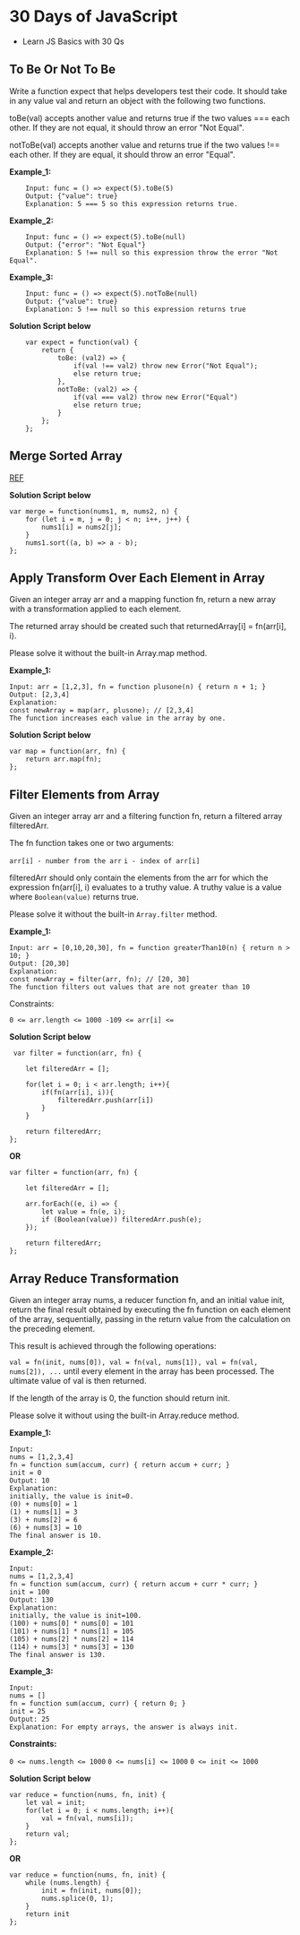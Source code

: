 # 30 Days of JavaScript

* Learn JS Basics with 30 Qs

## To Be Or Not To Be

 Write a function expect that helps developers test their code. It should take in any value val and return an object with the following two functions.

 toBe(val) accepts another value and returns true if the two values === each other. If they are not equal, it should throw an error "Not Equal".
 
 notToBe(val) accepts another value and returns true if the two values !== each other. If they are equal, it should throw an error "Equal".
 
 **Example_1:**

		Input: func = () => expect(5).toBe(5)
		Output: {"value": true}
		Explanation: 5 === 5 so this expression returns true.
		
 **Example_2:**
	 
		Input: func = () => expect(5).toBe(null)
		Output: {"error": "Not Equal"}
		Explanation: 5 !== null so this expression throw the error "Not Equal".
		
 **Example_3:**
	 
		Input: func = () => expect(5).notToBe(null)
		Output: {"value": true}
		Explanation: 5 !== null so this expression returns true
	
 **Solution Script below**
		
		var expect = function(val) {
			return {
				toBe: (val2) => {
					if(val !== val2) throw new Error("Not Equal");
					else return true;
				},
				notToBe: (val2) => {
					if(val === val2) throw new Error("Equal")
					else return true;
				}
			};
		};
	
## Merge Sorted Array 

 [REF](https://github.com/GouthamGuna/typical-tasks/blob/main/experimental-lab-2024/src/main/java/in/dev/gmsk/leetcode/EasyProblems.java)
	
 **Solution Script below**
	
	var merge = function(nums1, m, nums2, n) {
		for (let i = m, j = 0; j < n; i++, j++) {
			nums1[i] = nums2[j];
		}
		nums1.sort((a, b) => a - b);
	};
	
##  Apply Transform Over Each Element in Array

 Given an integer array arr and a mapping function fn, return a new array with a transformation applied to each element.

 The returned array should be created such that returnedArray[i] = fn(arr[i], i).

 Please solve it without the built-in Array.map method.
 
 **Example_1:**

	Input: arr = [1,2,3], fn = function plusone(n) { return n + 1; }
	Output: [2,3,4]
	Explanation:
	const newArray = map(arr, plusone); // [2,3,4]
	The function increases each value in the array by one. 
	
 **Solution Script below**
	
	var map = function(arr, fn) {
		return arr.map(fn);
	};
	
## Filter Elements from Array

 Given an integer array arr and a filtering function fn, return a filtered array filteredArr.

 The fn function takes one or two arguments:

 `arr[i] - number from the arr`
 `i - index of arr[i]`
 
 filteredArr should only contain the elements from the arr for which the expression fn(arr[i], i) evaluates to a truthy value. A truthy value is a value where `Boolean(value)` returns true.

 Please solve it without the built-in `Array.filter` method.
 
 **Example_1:**

	Input: arr = [0,10,20,30], fn = function greaterThan10(n) { return n > 10; }
	Output: [20,30]
	Explanation:
	const newArray = filter(arr, fn); // [20, 30]
	The function filters out values that are not greater than 10
	
Constraints:

 `0 <= arr.length <= 1000
 -109 <= arr[i] <= `
 
 **Solution Script below**
 
	 var filter = function(arr, fn) {

		let filteredArr = [];

		for(let i = 0; i < arr.length; i++){
			if(fn(arr[i], i)){
				filteredArr.push(arr[i])
			}
		}

		return filteredArr;
	};
	
 **OR**
		
	var filter = function(arr, fn) {

		let filteredArr = [];

		arr.forEach((e, i) => {
			let value = fn(e, i);
			if (Boolean(value)) filteredArr.push(e);
		});

		return filteredArr;
	};
	
## Array Reduce Transformation

 Given an integer array nums, a reducer function fn, and an initial value init, return the final result obtained by executing the fn function on each element of the array,
 sequentially, passing in the return value from the calculation on the preceding element.
 
 This result is achieved through the following operations:
 
 `val = fn(init, nums[0]), val = fn(val, nums[1]), val = fn(val, nums[2]), ...` 
  until every element in the array has been processed. The ultimate value of val is then returned.

  If the length of the array is 0, the function should return init.

  Please solve it without using the built-in Array.reduce method.

  **Example_1:**

	Input: 
	nums = [1,2,3,4]
	fn = function sum(accum, curr) { return accum + curr; }
	init = 0
	Output: 10
	Explanation:
	initially, the value is init=0.
	(0) + nums[0] = 1
	(1) + nums[1] = 3
	(3) + nums[2] = 6
	(6) + nums[3] = 10
	The final answer is 10.

 **Example_2:**

	Input: 
	nums = [1,2,3,4]
	fn = function sum(accum, curr) { return accum + curr * curr; }
	init = 100
	Output: 130
	Explanation:
	initially, the value is init=100.
	(100) + nums[0] * nums[0] = 101
	(101) + nums[1] * nums[1] = 105
	(105) + nums[2] * nums[2] = 114
	(114) + nums[3] * nums[3] = 130
	The final answer is 130.

 **Example_3:**

	Input: 
	nums = []
	fn = function sum(accum, curr) { return 0; }
	init = 25
	Output: 25
	Explanation: For empty arrays, the answer is always init.

 **Constraints:**

 `0 <= nums.length <= 1000`
 `0 <= nums[i] <= 1000`
 `0 <= init <= 1000`

 **Solution Script below**

	var reduce = function(nums, fn, init) {
		let val = init;
		for(let i = 0; i < nums.length; i++){
			val = fn(val, nums[i]);
		}
		return val;
	};

 **OR**
 
	var reduce = function(nums, fn, init) {
		while (nums.length) {
			init = fn(init, nums[0]);
			nums.splice(0, 1);
		}
		return init
	};
 